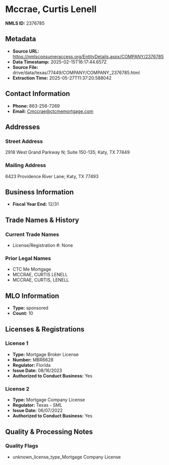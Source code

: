 # Mccrae, Curtis Lenell

**NMLS ID:** 2376785

## Metadata
- **Source URL:** https://nmlsconsumeraccess.org/EntityDetails.aspx/COMPANY/2376785
- **Data Timestamp:** 2025-02-15T16:17:44.657Z
- **Source File:** drive/data/texas/77449/COMPANY/COMPANY_2376785.html
- **Extraction Time:** 2025-05-27T11:37:20.588042

## Contact Information
- **Phone:** 863-256-7269
- **Email:** Cmccrae@ctcmemortgage.com

## Addresses
### Street Address
2918 West Grand Parkway N; Suite 150-135; Katy, TX 77449

### Mailing Address
6423 Providence River Lane; Katy, TX 77493

## Business Information
- **Fiscal Year End:** 12/31

## Trade Names & History
### Current Trade Names
- License/Registration #: None

### Prior Legal Names
- CTC Me Mortgage
- MCCRAE, CURTIS LENELL
- MCCRAE, CURTIS, LENELL

## MLO Information
- **Type:** sponsored
- **Count:** 10

## Licenses & Registrations

### License 1
- **Type:** Mortgage Broker License
- **Number:** MBR6628
- **Regulator:** Florida
- **Issue Date:** 08/16/2023
- **Authorized to Conduct Business:** Yes

### License 2
- **Type:** Mortgage Company License
- **Regulator:** Texas - SML
- **Issue Date:** 06/07/2022
- **Authorized to Conduct Business:** Yes

## Quality & Processing Notes
### Quality Flags
- unknown_license_type_Mortgage Company License
